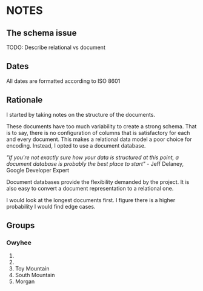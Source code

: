 # NOTES
## The schema issue
TODO: Describe relational vs document


## Dates
All dates are formatted according to ISO 8601 

## Rationale
I started by taking notes on the structure of the documents. 

These documents have too much variability to create a strong schema. That is to say, there is no configuration of columns that is satisfactory for each and every document. This makes a relational data model a poor choice for encoding. Instead, I opted to use a document database. 

*"If you're not exactly sure how your data is structured at this point, a document database is probably the best place to start"* - Jeff Delaney, Google Developer Expert 

Document databases provide the flexibility demanded by the project. It is also easy to convert a document representation to a relational one. 

I would look at the longest documents first. I figure there is a higher probability I would find edge cases. 

## Groups
### Owyhee
1.
2.
3. Toy Mountain
4. South Mountain
5. Morgan

